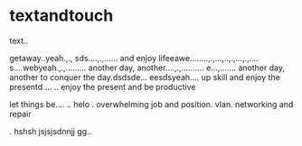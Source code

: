 # textandtouch
text..

getaway..yeah.,.,
sds....,.,......
and enjoy lifeeawe........,.,...,..,.,...,.,....
s....webyeah.,.,.........
another day, another....,.,..........
e...,.......
another day, another to conquer the day.dsdsde...
eesdsyeah....
up skill and enjoy the presentd....
..
enjoy the present and be productive 

let things be....
..
helo
. overwhelming job and position. vlan. networking and repair

.
hshsh
jsjsjsdnnjj
gg..
